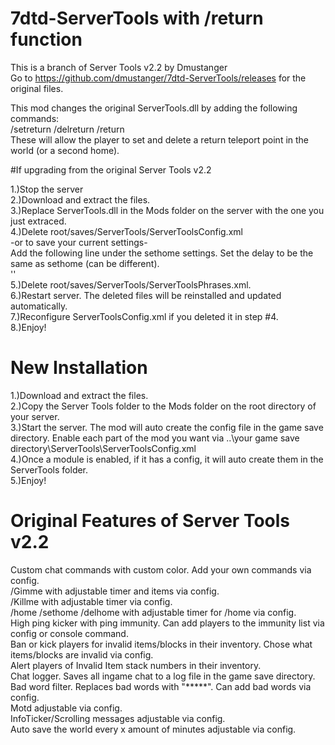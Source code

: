 # 7dtd-ServerTools with /return function
This is a branch of Server Tools v2.2  by Dmustanger<br>
Go to https://github.com/dmustanger/7dtd-ServerTools/releases for the original files.<br>

This mod changes the original ServerTools.dll by adding the following commands:<br>
/setreturn /delreturn /return <br>
These will allow the player to set and delete a return teleport point in the world (or a second home).<br>

#If upgrading from the original Server Tools v2.2

1.)Stop the server<br>
2.)Download and extract the files.<br>
3.)Replace ServerTools.dll in the Mods folder on the server with the one you just extraced.<br>
4.)Delete root/saves/ServerTools/ServerToolsConfig.xml<br>
		-or to save your current settings-<br>
   Add the following line under the sethome settings. Set the delay to be the same as sethome (can be different).<br>
		'<Tool Name="SetReturn" Enable="True" DelayBetweenSetReturnUses="0" />'<br>
5.)Delete root/saves/ServerTools/ServerToolsPhrases.xml.<br>
6.)Restart server. The deleted files will be reinstalled and updated automatically. <br>
7.)Reconfigure ServerToolsConfig.xml if you deleted it in step #4.<br>
8.)Enjoy!<br>

# New Installation

1.)Download and extract the files.<br>
2.)Copy the Server Tools folder to the Mods folder on the root directory of your server.<br>
3.)Start the server. The mod will auto create the config file in the game save directory. Enable each part of the mod you want via ..\your game save directory\ServerTools\ServerToolsConfig.xml<br>
4.)Once a module is enabled, if it has a config, it will auto create them in the ServerTools folder.<br>
5.)Enjoy!

# Original Features of Server Tools v2.2
Custom chat commands with custom color. Add your own commands via config.<br>
/Gimme with adjustable timer and items via config.<br>
/Killme with adjustable timer via config.<br>
/home /sethome /delhome with adjustable timer for /home via config.<br>
High ping kicker with ping immunity. Can add players to the immunity list via config or console command.<br>
Ban or kick players for invalid items/blocks in their inventory. Chose what items/blocks are invalid via config.<br>
Alert players of Invalid Item stack numbers in their inventory.<br>
Chat logger. Saves all ingame chat to a log file in the game save directory.<br>
Bad word filter. Replaces bad words with "*****". Can add bad words via config.<br>
Motd adjustable via config.<br>
InfoTicker/Scrolling messages adjustable via config.<br>
Auto save the world every x amount of minutes adjustable via config.<br>
